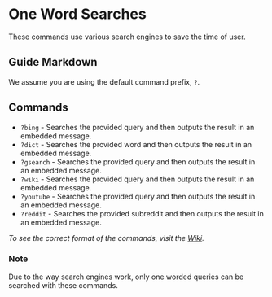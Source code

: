 # One Word Searches
These commands use various search engines to save the time of user.

## Guide Markdown
We assume you are using the default command prefix, `?`. 

## Commands
* `?bing` - Searches the provided query and then outputs the result in an embedded message.  
* `?dict` - Searches the provided word and then outputs the result in an embedded message.  
* `?gsearch` - Searches the provided query and then outputs the result in an embedded message.  
* `?wiki` - Searches the provided query and then outputs the result in an embedded message.  
* `?youtube` - Searches the provided query and then outputs the result in an embedded message. 
* `?reddit` - Searches the provided subreddit and then outputs the result in an embedded message. 

*To see the correct format of the commands, visit the [Wiki](https://github.com/Strand-Custom-Commands/Strand-Custom-Commands/wiki).*

### Note
Due to the way search engines work, only one worded queries can be searched with these commands.
